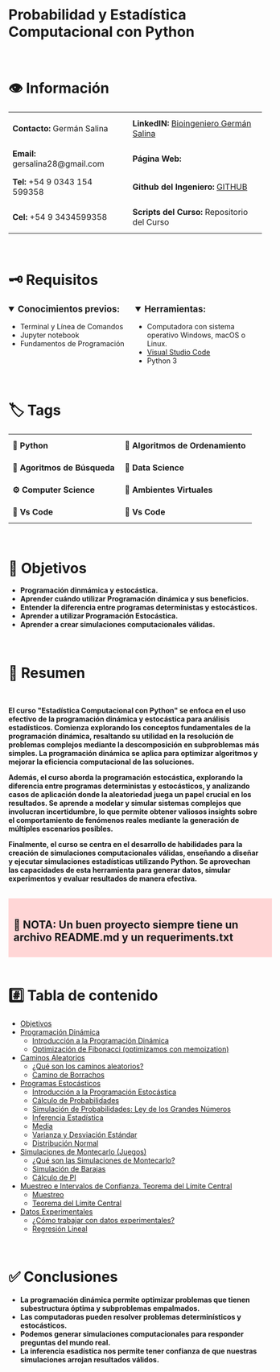 # Probabilidad y Estadística Computacional con Python

<br>
<h1>
👁 Información
</h1>
<table style="border-collapse: collapse;">
  <tr>
    <td style="border: none; padding: 8px; text-align: left;"><strong>Contacto:</strong> Germán Salina</td>
    <td style="border: none; padding: 12px; text-align: left;"><strong>LinkedIN:</strong> <a href="https://www.linkedin.com/in/german-salina-bioingeniero-despachante-de-aduanas/">Bioingeniero Germán Salina</a></td>
  </tr>
  <tr>
    <td style="border: none; padding: 8px; text-align: left;"><strong>Email:</strong> gersalina28@gmail.com</td>
    <td style="border: none; padding: 12px; text-align: left;"><strong>Página Web:</strong></td>
  </tr>
  <tr>
    <td style="border: none; padding: 8px; text-align: left;"><strong>Tel:</strong> +54 9 0343 154 599358</td>
    <td style="border: none; padding: 12px; text-align: left;"><strong>Github del Ingeniero:</strong> <a href="https://github.com/Gersa28">GITHUB</a></td>
  </tr>
  <tr>
    <td style="border: none; padding: 8px; text-align: left;"><strong>Cel:</strong> +54 9 3434599358</td>
    <td style="border: none; padding: 12px; text-align: left;"><strong>Scripts del Curso:</strong> Repositorio del Curso</td>
  </tr>
</table>

<br>
<h1 class="block-color-gray_background">
🗝 Requisitos
</h1>
<div style="display: flex; justify-content: space-between;">
    <div style="width: 50%;">
        <details open="">
            <summary style="font-weight: 600; font-size: 1.25em; line-height: 1.3; margin: 0;">
                <strong>Conocimientos previos:</strong>
            </summary>
            <div class="indented">
                <ul class="bulleted-list">
                    <li style="list-style-type: disc;">Terminal y Línea de Comandos</li>
                    <li style="list-style-type: disc;">Jupyter notebook</li>
                  <li style="list-style-type: disc;">Fundamentos de Programación</li>
                </ul>
            </div>
        </details>
    </div>
    <div style="width: 50%;">
        <details open="">
            <summary style="font-weight: 600; font-size: 1.25em; line-height: 1.3; margin: 0;">
                <strong>Herramientas:</strong>
            </summary>
            <div class="indented">
                <ul class="bulleted-list">
                    <li style="list-style-type: disc;">Computadora con sistema operativo Windows, macOS o Linux.</li>
                    <li style="list-style-type: disc;"><a href="https://code.visualstudio.com/">Visual Studio Code</a></li>
                    <li style="list-style-type: disc;">Python 3</li>
                </ul>
            </div>
        </details>
    </div>
</div>

<br>
<h1>🏷️ Tags
</h1>
<table style="border-collapse: collapse;">
  <tr>
    <td style="border: none; padding: 8px; text-align: left;"><strong>🐍 Python</strong></td>
    <td style="border: none; padding: 12px; text-align: left;"><strong>🐍 Algoritmos de Ordenamiento</strong></td>
  </tr>
  <tr>
    <td style="border: none; padding: 8px; text-align: left;"><strong>🐍 Agoritmos de Búsqueda</strong></td>
    <td style="border: none; padding: 12px; text-align: left;"><strong>🐍 Data Science</strong></td>
  </tr>
  <tr>
    <td style="border: none; padding: 8px; text-align: left;"><strong>⚙ Computer Science</strong></td>
    <td style="border: none; padding: 12px; text-align: left;"><strong>🐍 Ambientes Virtuales</strong></td>
  </tr>
  <tr>
    <td style="border: none; padding: 8px; text-align: left;"><strong>🐍 Vs Code</strong></td>
    <td style="border: none; padding: 12px; text-align: left;"><strong>🐍 Vs Code</strong></td>
  </tr>
</table>

<br>
<h1>
🎯 Objetivos
</h1>

- **Programación dinmámica y estocástica.**
- **Aprender cuándo utilizar Programación dinámica y sus beneficios.**
- **Entender la diferencia entre programas deterministas y estocásticos.**
- **Aprender a utilizar Programación Estocástica.**
- **Aprender a crear simulaciones computacionales válidas.**

<br>
<h1>
📜 Resumen
</h1>
<br>

**El curso "Estadística Computacional con Python" se enfoca en el uso efectivo de la programación dinámica y estocástica para análisis estadísticos. Comienza explorando los conceptos fundamentales de la programación dinámica, resaltando su utilidad en la resolución de problemas complejos mediante la descomposición en subproblemas más simples. La programación dinámica se aplica para optimizar algoritmos y mejorar la eficiencia computacional de las soluciones.**

**Además, el curso aborda la programación estocástica, explorando la diferencia entre programas deterministas y estocásticos, y analizando casos de aplicación donde la aleatoriedad juega un papel crucial en los resultados. Se aprende a modelar y simular sistemas complejos que involucran incertidumbre, lo que permite obtener valiosos insights sobre el comportamiento de fenómenos reales mediante la generación de múltiples escenarios posibles.**

**Finalmente, el curso se centra en el desarrollo de habilidades para la creación de simulaciones computacionales válidas, enseñando a diseñar y ejecutar simulaciones estadísticas utilizando Python. Se aprovechan las capacidades de esta herramienta para generar datos, simular experimentos y evaluar resultados de manera efectiva.**

<br>
<div>
    <div style="width: 100%; background-color: #FFD6D6; padding: 10px;">
        <strong>
            <h2>
            🚨 NOTA: Un buen proyecto siempre tiene un archivo README.md y un requeriments.txt
            </h2>
        </strong>
    </div>
</div>

<br>
<h1>
#️⃣ Tabla de contenido
</h1>

- [Objetivos](https://www.notion.so/Probabilidad-y-Estad-stica-Computacional-con-Python-8b346dee397041d79e75983f6a9ad978?pvs=21)
- [Programación Dinámica](https://www.notion.so/Probabilidad-y-Estad-stica-Computacional-con-Python-8b346dee397041d79e75983f6a9ad978?pvs=21)
    - [Introducción a la Programación Dinámica](https://www.notion.so/Probabilidad-y-Estad-stica-Computacional-con-Python-8b346dee397041d79e75983f6a9ad978?pvs=21)
    - [Optimización de Fibonacci (optimizamos con memoization)](https://www.notion.so/Probabilidad-y-Estad-stica-Computacional-con-Python-8b346dee397041d79e75983f6a9ad978?pvs=21)
- [Caminos Aleatorios](https://www.notion.so/Probabilidad-y-Estad-stica-Computacional-con-Python-8b346dee397041d79e75983f6a9ad978?pvs=21)
    - [¿Qué son los caminos aleatorios?](https://www.notion.so/Probabilidad-y-Estad-stica-Computacional-con-Python-8b346dee397041d79e75983f6a9ad978?pvs=21)
    - [Camino de Borrachos](https://www.notion.so/Probabilidad-y-Estad-stica-Computacional-con-Python-8b346dee397041d79e75983f6a9ad978?pvs=21)
- [Programas Estocásticos](https://www.notion.so/Probabilidad-y-Estad-stica-Computacional-con-Python-8b346dee397041d79e75983f6a9ad978?pvs=21)
    - [Introducción a la Programación Estocástica](https://www.notion.so/Probabilidad-y-Estad-stica-Computacional-con-Python-8b346dee397041d79e75983f6a9ad978?pvs=21)
    - [Cálculo de Probabilidades](https://www.notion.so/Probabilidad-y-Estad-stica-Computacional-con-Python-8b346dee397041d79e75983f6a9ad978?pvs=21)
    - [Simulación de Probabilidades: Ley de los Grandes Números](https://www.notion.so/Probabilidad-y-Estad-stica-Computacional-con-Python-8b346dee397041d79e75983f6a9ad978?pvs=21)
    - [Inferencia Estadística](https://www.notion.so/Probabilidad-y-Estad-stica-Computacional-con-Python-8b346dee397041d79e75983f6a9ad978?pvs=21)
    - [Media](https://www.notion.so/Probabilidad-y-Estad-stica-Computacional-con-Python-8b346dee397041d79e75983f6a9ad978?pvs=21)
    - [Varianza y Desviación Estándar](https://www.notion.so/Probabilidad-y-Estad-stica-Computacional-con-Python-8b346dee397041d79e75983f6a9ad978?pvs=21)
    - [Distribución Normal](https://www.notion.so/Probabilidad-y-Estad-stica-Computacional-con-Python-8b346dee397041d79e75983f6a9ad978?pvs=21)
- [Simulaciones de Montecarlo (Juegos)](https://www.notion.so/Probabilidad-y-Estad-stica-Computacional-con-Python-8b346dee397041d79e75983f6a9ad978?pvs=21)
    - [¿Qué son las Simulaciones de Montecarlo?](https://www.notion.so/Probabilidad-y-Estad-stica-Computacional-con-Python-8b346dee397041d79e75983f6a9ad978?pvs=21)
    - [Simulación de Barajas](https://www.notion.so/Probabilidad-y-Estad-stica-Computacional-con-Python-8b346dee397041d79e75983f6a9ad978?pvs=21)
    - [Cálculo de PI](https://www.notion.so/Probabilidad-y-Estad-stica-Computacional-con-Python-8b346dee397041d79e75983f6a9ad978?pvs=21)
- [Muestreo e Intervalos de Confianza. Teorema del Límite Central](https://www.notion.so/Probabilidad-y-Estad-stica-Computacional-con-Python-8b346dee397041d79e75983f6a9ad978?pvs=21)
    - [Muestreo](https://www.notion.so/Probabilidad-y-Estad-stica-Computacional-con-Python-8b346dee397041d79e75983f6a9ad978?pvs=21)
    - [Teorema del Límite Central](https://www.notion.so/Probabilidad-y-Estad-stica-Computacional-con-Python-8b346dee397041d79e75983f6a9ad978?pvs=21)
- [Datos Experimentales](https://www.notion.so/Probabilidad-y-Estad-stica-Computacional-con-Python-8b346dee397041d79e75983f6a9ad978?pvs=21)
    - [¿Cómo trabajar con datos experimentales?](https://www.notion.so/Probabilidad-y-Estad-stica-Computacional-con-Python-8b346dee397041d79e75983f6a9ad978?pvs=21)
    - [Regresión Lineal](https://www.notion.so/Probabilidad-y-Estad-stica-Computacional-con-Python-8b346dee397041d79e75983f6a9ad978?pvs=21)

<br>
<h1>
✅ Conclusiones
</h1>

- **La programación dinámica permite optimizar problemas que tienen subestructura óptima y subproblemas empalmados.**
- **Las computadoras pueden resolver problemas determinísticos y estocásticos.**
- **Podemos generar simulaciones computacionales para responder preguntas del mundo real.**
- **La inferencia esadística nos permite tener confianza de que nuestras simulaciones arrojan resultados válidos.**
